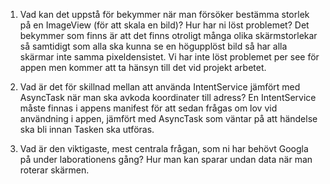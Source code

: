 1. Vad kan det uppstå för bekymmer när man försöker bestämma storlek på en ImageView (för att skala en bild)? Hur har ni löst problemet?
Det bekymmer som finns är att det finns otroligt många olika skärmstorlekar så samtidigt som alla ska kunna se en högupplöst bild så har alla skärmar inte samma pixeldensistet. Vi har inte löst problemet per see för appen men kommer att ta hänsyn till det vid projekt arbetet.

2. Vad är det för skillnad mellan att använda IntentService jämfört med AsyncTask när man ska avkoda koordinater till adress?
En IntentService måste finnas i appens manifest för att sedan frågas om lov vid användning i appen, jämfört med AsyncTask som väntar på att händelse ska bli innan Tasken ska utföras.

3. Vad är den viktigaste, mest centrala frågan, som ni har behövt Googla på under laborationens gång?
Hur man kan sparar undan data när man roterar skärmen. 
